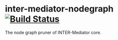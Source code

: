# inter-mediator-nodegraph [![Build Status](https://travis-ci.org/INTER-Mediator/inter-mediator-nodegraph.svg?branch=master)](https://travis-ci.org/github/INTER-Mediator/inter-mediator-nodegraph)
The node graph pruner of INTER-Mediator core.